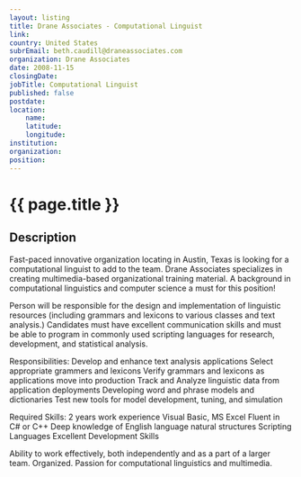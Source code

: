 ```yaml
---
layout: listing
title: Drane Associates - Computational Linguist
link:
country: United States
subrEmail: beth.caudill@draneassociates.com
organization: Drane Associates 
date: 2008-11-15
closingDate: 
jobTitle: Computational Linguist
published: false
postdate:
location:
	name: 
	latitude: 
	longitude: 
institution: 
organization: 
position: 
--- 
```



# {{ page.title }}

## Description






Fast-paced innovative organization locating in Austin, Texas is looking for a computational linguist to add to the team. Drane Associates specializes in creating multimedia-based organizational training material. A background in computational linguistics and computer science a must for this position!


Person will be responsible for the design and implementation of linguistic resources (including grammars and lexicons to various classes and text analysis.) Candidates must have excellent communication skills and must be able to program in commonly used scripting languages for research, development, and statistical analysis. 

Responsibilities:
Develop and enhance text analysis applications
Select appropriate grammers and lexicons
Verify grammars and lexicons as applications move into production
Track and Analyze linguistic data from application deployments
Developing word and phrase models and dictionaries
Test new tools for model development, tuning, and simulation

Required Skills:
2 years work experience
Visual Basic, MS Excel
Fluent in C# or C++
Deep knowledge of English language natural structures
Scripting Languages
Excellent Development Skills

Ability to work effectively, both independently and as a part of a larger team. Organized. Passion for computational linguistics and multimedia. 


